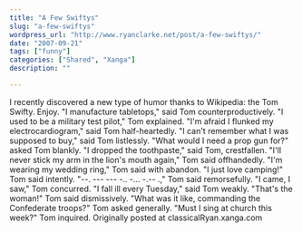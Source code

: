 ```yaml
---
title: "A Few Swiftys"
slug: "a-few-swiftys"
wordpress_url: "http://www.ryanclarke.net/post/a-few-swiftys/"
date: "2007-09-21"
tags: ["funny"]
categories: ["Shared", "Xanga"]
description: ""

---
```


I recently discovered a new type of humor thanks to Wikipedia: the Tom Swifty. Enjoy.
"I manufacture tabletops," said Tom counterproductively.
"I used to be a military test pilot," Tom explained.
"I'm afraid I flunked my electrocardiogram," said Tom half-heartedly.
"I can't remember what I was supposed to buy," said Tom listlessly.
"What would I need a prop gun for?" asked Tom blankly.
"I dropped the toothpaste," said Tom, crestfallen.
"I'll never stick my arm in the lion's mouth again," Tom said offhandedly.
"I'm wearing my wedding ring," Tom said with abandon.
"I just love camping!" Tom said intently.
"--. --- --- -.. -... -.-- .," Tom said remorsefully.
"I came, I saw," Tom concurred.
"I fall ill every Tuesday," said Tom weakly.
"That's the woman!" Tom said dismissively.
"What was it like, commanding the Confederate troops?" Tom asked generally.
"Must I sing at church this week?" Tom inquired.
Originally posted at classicalRyan.xanga.com
